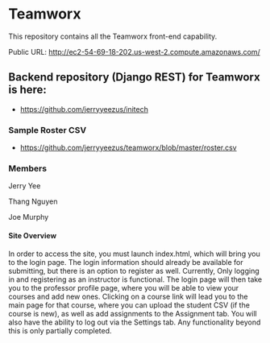 # Teamworx
This repository contains all the Teamworx front-end capability.

Public URL: http://ec2-54-69-18-202.us-west-2.compute.amazonaws.com/

## Backend repository (Django REST) for Teamworx is here:
  - https://github.com/jerryyeezus/initech

### Sample Roster CSV
  - https://github.com/jerryyeezus/teamworx/blob/master/roster.csv
  
### Members

Jerry Yee

Thang Nguyen

Joe Murphy

#### Site Overview

In order to access the site, you must launch index.html, which will bring you to the login page. The login information should already be available
for submitting, but there is an option to register as well. Currently, Only logging in and registering as an instructor is functional. The login page
will then take you to the professor profile page, where you will be able to view your courses and add new ones. Clicking on a course link will lead you
to the main page for that course, where you can upload the student CSV (if the course is new), as well as add assignments to the Assignment tab.
You will also have the ability to log out via the Settings tab. Any functionality beyond this is only partially completed.
